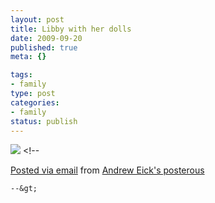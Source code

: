 ```yaml
--- 
layout: post
title: Libby with her dolls
date: 2009-09-20
published: true
meta: {}

tags: 
- family
type: post
categories: 
- family
status: publish
---
```

[![](http://media.eick.us/2011/05/IMG_0509.jpg.scaled.500.jpg)](http://posterous.com/getfile/files.posterous.com/andreweick/yYHfmjhe7r8VEZUeWTyxWAAWE7gUNtK8qQ9MfoO5FR1ko9yRyzDnIU9DzPti/IMG_0509.jpg.scaled.1000.jpg) &lt;!--  

  [Posted via email](http://posterous.com)   from [Andrew Eick's posterous](http://posterous.andyeick.com/libby-with-her-dolls)  

    --&gt;
